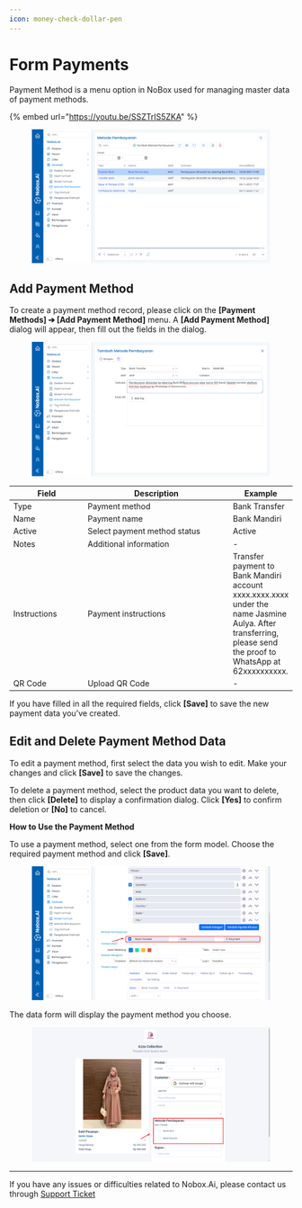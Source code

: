 ```yaml
---
icon: money-check-dollar-pen
---
```


# Form Payments

Payment Method is a menu option in NoBox used for managing master data of payment methods.

{% embed url="https://youtu.be/SSZTrIS5ZKA" %}

<figure><img src="../../.gitbook/assets/Metode Pembayaran.png" alt=""><figcaption></figcaption></figure>

## **Add Payment Method**

To create a payment method record, please click on the **\[Payment Methods] ➔ \[Add Payment Method]** menu. A **\[Add Payment Method]** dialog will appear, then fill out the fields in the dialog.

<figure><img src="../../.gitbook/assets/Tambah Metode Pembayaran.png" alt=""><figcaption></figcaption></figure>

<table><thead><tr><th width="121.5999755859375">Field</th><th width="257.800048828125">Description</th><th>Example</th></tr></thead><tbody><tr><td>Type</td><td>Payment method</td><td>Bank Transfer</td></tr><tr><td>Name</td><td>Payment name</td><td>Bank Mandiri</td></tr><tr><td>Active</td><td>Select payment method status</td><td>Active</td></tr><tr><td>Notes</td><td>Additional information</td><td>-</td></tr><tr><td>Instructions</td><td>Payment instructions</td><td>Transfer payment to Bank Mandiri account xxxx.xxxx.xxxx under the name Jasmine Aulya. After transferring, please send the proof to WhatsApp at 62xxxxxxxxxx.</td></tr><tr><td>QR Code</td><td>Upload QR Code</td><td>-</td></tr></tbody></table>

If you have filled in all the required fields, click **\[Save]** to save the new payment data you’ve created.

## **Edit and Delete Payment Method Data**

To edit a payment method, first select the data you wish to edit. Make your changes and click **\[Save]** to save the changes.

To delete a payment method, select the product data you want to delete, then click **\[Delete]** to display a confirmation dialog. Click **\[Yes]** to confirm deletion or **\[No]** to cancel.

**How to Use the Payment Method**

To use a payment method, select one from the form model. Choose the required payment method and click **\[Save]**.

<figure><img src="../../.gitbook/assets/Penggunaan Metode Pembayaran.png" alt=""><figcaption></figcaption></figure>

The data form will display the payment method you choose.

<figure><img src="../../.gitbook/assets/Penggunaan Metode Pembayaran Formulir.png" alt=""><figcaption></figcaption></figure>

***

If you have any issues or difficulties related to Nobox.Ai, please contact us through [Support Ticket](https://crm.nobox.ai/clients/tickets)
